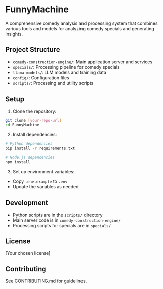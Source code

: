 # FunnyMachine

A comprehensive comedy analysis and processing system that combines various tools and models for analyzing comedy specials and generating insights.

## Project Structure

- `comedy-construction-engine/`: Main application server and services
- `specials/`: Processing pipeline for comedy specials
- `llama-models/`: LLM models and training data
- `config/`: Configuration files
- `scripts/`: Processing and utility scripts

## Setup

1. Clone the repository:
```bash
git clone [your-repo-url]
cd FunnyMachine
```

2. Install dependencies:
```bash
# Python dependencies
pip install -r requirements.txt

# Node.js dependencies
npm install
```

3. Set up environment variables:
- Copy `.env.example` to `.env`
- Update the variables as needed

## Development

- Python scripts are in the `scripts/` directory
- Main server code is in `comedy-construction-engine/`
- Processing scripts for specials are in `specials/`

## License

[Your chosen license]

## Contributing

See CONTRIBUTING.md for guidelines. 